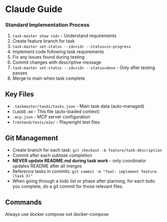 # Claude Guide

### Standard Implementation Process

1. `task-master show <id>` - Understand requirements
2. Create feature branch for task
3. `task-master set-status --id=<id> --status=in-progress`
4. Implement code following task requirements
5. Fix any issues found during testing
6. Commit changes with descriptive message
7. `task-master set-status --id=<id> --status=done` - Only after testing passes
8. Merge to main when task complete

## Key Files

- `.taskmaster/tasks/tasks.json` - Main task data (auto-managed)
- `CLAUDE.md` - This file (auto-loaded context)
- `.mcp.json` - MCP server configuration
- `frontend/tests/e2e/` - Playwright test files

## Git Management

- Create branch for each task: `git checkout -b feature/task-description`
- Commit after each subtask completion
- **NEVER update README.md during task work** - only coordinator updates README after all merges
- Reference tasks in commits: `git commit -m "feat: implement feature (task X)"`
- When going through a todo list or phase after planning, for each todo you complete, do a git commit for those relevant files.

## Commands
Always use docker compose not docker-compose
